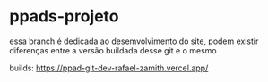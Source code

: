 # ppads-projeto
essa branch é dedicada ao desemvolvimento do site, podem existir diferenças entre a versão buildada desse git e o mesmo

builds:
https://ppad-git-dev-rafael-zamith.vercel.app/

